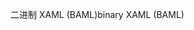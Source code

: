 <span data-ttu-id="57da8-101">二进制 XAML (BAML)</span><span class="sxs-lookup"><span data-stu-id="57da8-101">binary XAML (BAML)</span></span>